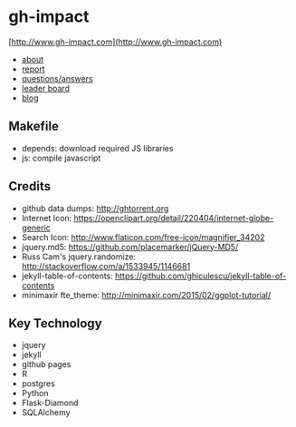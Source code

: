 # gh-impact

[http://www.gh-impact.com](http://www.gh-impact.com)

- [about](http://www.gh-impact.com/about/)
- [report](http://www.gh-impact.com/report/)
- [questions/answers](http://www.gh-impact.com/answers/)
- [leader board](http://www.gh-impact.com/leaderboard/)
- [blog](http://www.gh-impact.com/blog/)

## Makefile

- depends: download required JS libraries
- js: compile javascript

## Credits

- github data dumps: http://ghtorrent.org
- Internet Icon: https://openclipart.org/detail/220404/internet-globe-generic
- Search Icon: http://www.flaticon.com/free-icon/magnifier_34202
- jquery.md5: https://github.com/placemarker/jQuery-MD5/
- Russ Cam's jquery.randomize: http://stackoverflow.com/a/1533945/1146681
- jekyll-table-of-contents: https://github.com/ghiculescu/jekyll-table-of-contents
- minimaxir fte_theme: http://minimaxir.com/2015/02/ggplot-tutorial/

## Key Technology

- jquery
- jekyll
- github pages
- R
- postgres
- Python
- Flask-Diamond
- SQLAlchemy
